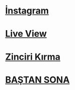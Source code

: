 # [İnstagram](https://www.instagram.com/huseyin.yilmaz.28/)
# [Live View](https://huseyin28.github.io/)
# [Zinciri Kırma](https://huseyin28.github.io/zincir)
# [BAŞTAN SONA](https://www.youtube.com/watch?v=Cwo6JCsJre8&list=PLSTCOEvtX7NDv3rza2aBBF3fOjqJUFBmA)
